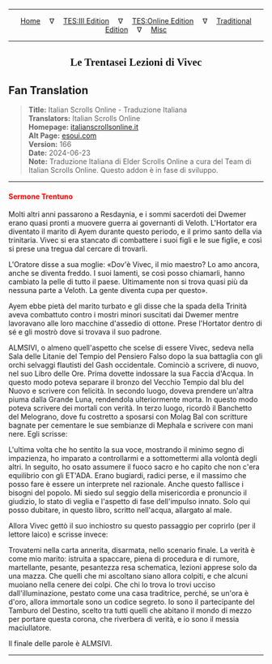 
---

<!-- Jekyll Page Links -->

<center>
<a href="../../../../../index.html">Home</a>
&emsp;&nabla;&emsp;
<a href="../../../../index-tes3.html">TES:III Edition</a>
&emsp;&nabla;&emsp;
<a href="../../../../index-teso.html">TES:Online Edition</a>
&emsp;&nabla;&emsp;
<a href="../../../../index-traditional.html">Traditional Edition</a>
&emsp;&nabla;&emsp;
<a href="../../../../index-misc.html">Misc</a>
</center>

<!-- Markdown Body Below: -->

---

<center>
<h2><span style="font-family:Georgia">Le Trentasei Lezioni di Vivec</span></h2>
</center>

## Fan Translation

> __Title:__ Italian Scrolls Online - Traduzione Italiana\
> __Translators:__ Italian Scrolls Online\
> __Homepage:__ [italianscrollsonline.it][1]\
> __Alt Page:__ [esoui.com][2]\
> __Version:__ 166\
> __Date:__ 2024-06-23\
> __Note:__ Traduzione Italiana di Elder Scrolls Online a cura del Team di Italian Scrolls Online. Questo addon è in fase di sviluppo.

[1]: http://italianscrollsonline.it/
[2]: https://www.esoui.com/downloads/info2854-ItalianScrollsOnline-TraduzioneItaliana.html

---

#### <span style="color:red">Sermone Trentuno</span>

Molti altri anni passarono a Resdaynia, e i sommi sacerdoti dei Dwemer erano quasi pronti a muovere guerra ai governanti di Veloth. L'Hortator era diventato il marito di Ayem durante questo periodo, e il primo santo della via trinitaria. Vivec si era stancato di combattere i suoi figli e le sue figlie, e così si prese una tregua dal cercare di trovarli.

L'Oratore disse a sua moglie: «Dov'è Vivec, il mio maestro? Lo amo ancora, anche se diventa freddo. I suoi lamenti, se così posso chiamarli, hanno cambiato la pelle di tutto il paese. Ultimamente non si trova quasi più da nessuna parte a Veloth. La gente diventa cupa per questo».

Ayem ebbe pietà del marito turbato e gli disse che la spada della Trinità aveva combattuto contro i mostri minori suscitati dai Dwemer mentre lavoravano alle loro macchine d'assedio di ottone. Prese l'Hortator dentro di sé e gli mostrò dove si trovava il suo padrone.

ALMSIVI, o almeno quell'aspetto che scelse di essere Vivec, sedeva nella Sala delle Litanie del Tempio del Pensiero Falso dopo la sua battaglia con gli orchi selvaggi flautisti del Gash occidentale. Cominciò a scrivere, di nuovo, nel suo Libro delle Ore. Prima dovette indossare la sua Faccia d'Acqua. In questo modo poteva separare il bronzo del Vecchio Tempio dal blu del Nuovo e scrivere con felicità. In secondo luogo, doveva prendere un'altra piuma dalla Grande Luna, rendendola ulteriormente morta. In questo modo poteva scrivere dei mortali con verità. In terzo luogo, ricordò il Banchetto del Melograno, dove fu costretto a sposarsi con Molag Bal con scritture bagnate per cementare le sue sembianze di Mephala e scrivere con mani nere. Egli scrisse:

L'ultima volta che ho sentito la sua voce, mostrando il minimo segno di impazienza, ho imparato a controllarmi e a sottomettermi alla volontà degli altri. In seguito, ho osato assumere il fuoco sacro e ho capito che non c'era equilibrio con gli ET'ADA. Erano bugiardi, radici perse, e il massimo che posso fare è essere un interprete nel razionale. Anche questo fallisce i bisogni del popolo. Mi siedo sul seggio della misericordia e pronuncio il giudizio, lo stato di veglia e l'aspetto di fase dell'impulso innato. Solo qui posso dubitare, in questo libro, scritto nell'acqua, allargato al male.

Allora Vivec gettò il suo inchiostro su questo passaggio per coprirlo (per il lettore laico) e scrisse invece:

Trovatemi nella carta annerita, disarmata, nello scenario finale. La verità è come mio marito: istruita a spaccare, piena di procedura e di rumore, martellante, pesante, pesantezza resa schematica, lezioni apprese solo da una mazza. Che quelli che mi ascoltano siano allora colpiti, e che alcuni muoiano nella cenere dei colpi. Che chi lo trova lo trovi ucciso dall'illuminazione, pestato come una casa traditrice, perché, se un'ora è d'oro, allora immortale sono un codice segreto. Io sono il partecipante del Tamburo del Destino, scelto tra tutti quelli che abitano il mondo di mezzo per portare questa corona, che riverbera di verità, e io sono il messia maciullatore.

Il finale delle parole è ALMSIVI.

---
